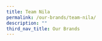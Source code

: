 ```yaml
---
title: Team Nila
permalink: /our-brands/team-nila/
description: ""
third_nav_title: Our Brands
---
```



